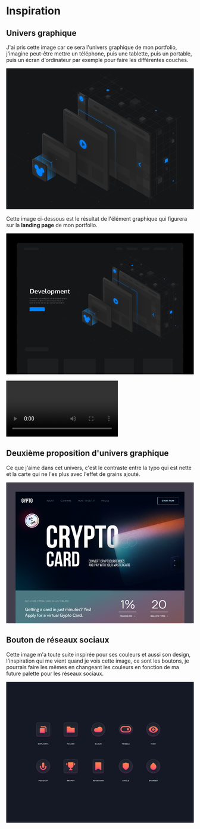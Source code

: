 # Inspiration

## Univers graphique

J'ai pris cette image car ce sera l'univers graphique de mon portfolio, j'imagine peut-être mettre un téléphone, puis une tablette, puis un portable, puis un écran d'ordinateur par exemple pour faire les différentes couches.

![Inspiration pour l'élément graphique de la landing page](images/graphic-universe.webp)

Cette image ci-dessous est le résultat de l'élément graphique qui figurera sur la **landing page** de mon portfolio.

![Inspiration pour l'univers graphique du site](images/graphic-universe-design.webp)


![Inspiration pour l'univers graphique du site](images/3.mp4)
## Deuxième proposition d'univers graphique

Ce que j'aime dans cet univers, c'est le contraste entre la typo qui est nette et la carte qui ne l'es plus avec l'effet de grains ajouté.

![Inspiration pour l'élément graphique de la landing page](images/graphic-universe-2.webp)



## Bouton de réseaux sociaux

Cette image m'a toute suite inspirée pour ses couleurs et aussi son design, l'inspiration qui me vient quand je vois cette image, ce sont les boutons, je pourrais faire les mêmes en changeant les couleurs en fonction de ma future palette pour les réseaux sociaux.

![Inspiration pour des boutons pour réseaux social](images/social-button.webp)


